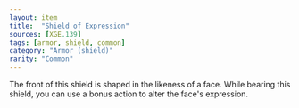 ```yaml
---
layout: item
title:  "Shield of Expression"
sources: [XGE.139]
tags: [armor, shield, common]
category: "Armor (shield)"
rarity: "Common"
---
```


The front of this shield is shaped in the likeness of a face. While bearing this shield, you can use a bonus action to alter the face's expression.